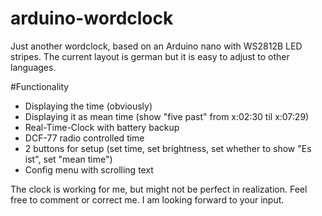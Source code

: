 # arduino-wordclock
Just another wordclock, based on an Arduino nano with WS2812B LED stripes.
The current layout is german but it is easy to adjust to other languages.

#Functionality
- Displaying the time (obviously)
- Displaying it as mean time (show "five past" from x:02:30 til x:07:29)
- Real-Time-Clock with battery backup
- DCF-77 radio controlled time
- 2 buttons for setup (set time, set brightness, set whether to show "Es ist", set "mean time")
- Config menu with scrolling text

The clock is working for me, but might not be perfect in realization.
Feel free to comment or correct me. I am looking forward to your input.
